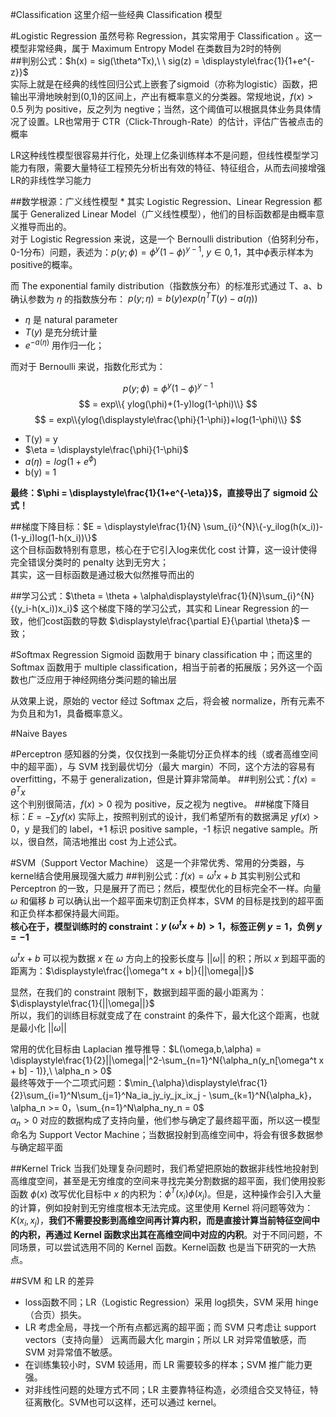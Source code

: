 #Classification
这里介绍一些经典 Classification 模型

#Logistic Regression
虽然号称 Regression，其实常用于 Classification 。这一模型非常经典，属于 Maximum Entropy Model 在类数目为2时的特例  
##判别公式：$h(x) = sig(\theta^Tx),\ \ sig(z) = \displaystyle\frac{1}{1+e^{-z}}$  
实际上就是在经典的线性回归公式上嵌套了sigmoid（亦称为logistic）函数，把输出平滑地映射到(0,1)的区间上，产出有概率意义的分类器。常规地说，$f(x) > 0.5$ 列为 positive，反之列为 negtive；当然，这个阈值可以根据具体业务具体情况了设置。LR也常用于 CTR（Click-Through-Rate）的估计，评估广告被点击的概率  

LR这种线性模型很容易并行化，处理上亿条训练样本不是问题，但线性模型学习能力有限，需要大量特征工程预先分析出有效的特征、特征组合，从而去间接增强LR的非线性学习能力  

##数学根源：广义线性模型 \*
其实 Logistic Regression、Linear Regression 都属于 Generalized Linear Model（广义线性模型），他们的目标函数都是由概率意义推导而出的。  
对于 Logistic Regression 来说，这是一个 Bernoulli distribution（伯努利分布，0-1分布）问题，表述为：$p(y;\phi) = \phi^{y}(1-\phi)^{y-1},\ y\in{0,1}$，其中$\phi$表示样本为positive的概率。  
  
而 The exponential family distribution（指数族分布）的标准形式通过 T、a、b 确认参数为 $\eta$ 的指数族分布：
$p(y;\eta)=b(y)exp(\eta^TT(y)-a(\eta))$  
- $\eta$ 是 natural parameter  
- $T(y)$ 是充分统计量  
- $e^{-a(\eta)}$ 用作归一化；  
   
而对于 Bernoulli 来说，指数化形式为：

$$p(y;\phi) = \phi^{y}(1-\phi)^{y-1}$$
$$ = exp\\{ ylog(\phi)+(1-y)log(1-\phi)\\} $$
$$ = exp\\{ylog(\displaystyle\frac{\phi}{1-\phi})+log(1-\phi)\\} $$

- T(y) = y  
- $\eta = \displaystyle\frac{\phi}{1-\phi}$  
- $a(\eta) = log(1+e^\phi)$  
- b(y) = 1
  
**最终：$\phi = \displaystyle\frac{1}{1+e^{-\eta}}$，直接导出了 sigmoid 公式！**

##梯度下降目标：$E = \displaystyle\frac{1}{N} \sum_{i}^{N}\{-y_ilog(h(x_i))-(1-y_i)log(1-h(x_i))\}$  
这个目标函数特别有意思，核心在于它引入log来优化 cost 计算，这一设计使得完全错误分类时的 penalty 达到无穷大；  
其实，这一目标函数是通过极大似然推导而出的  

##学习公式：$\theta = \theta + \alpha\displaystyle\frac{1}{N}\sum_{i}^{N}{(y_i-h(x_i))x_i}$
这个梯度下降的学习公式，其实和 Linear Regression 的一致，他们cost函数的导数  $\displaystyle\frac{\partial E}{\partial \theta}$ 一致；

#Softmax Regression
Sigmoid 函数用于 binary classification 中；而这里的 Softmax 函数用于 multiple classification，相当于前者的拓展版；另外这一个函数也广泛应用于神经网络分类问题的输出层  

从效果上说，原始的 vector 经过 Softmax 之后，将会被 normalize，所有元素不为负且和为1，具备概率意义。



#Naive Bayes


#Perceptron
感知器的分类，仅仅找到一条能切分正负样本的线（或者高维空间中的超平面），与 SVM 找到最优切分（最大 margin）不同，这个方法的容易有 overfitting，不易于 generalization，但是计算非常简单。
##判别公式：$f(x) = \theta^Tx$  
这个判别很简洁，$f(x) > 0$ 视为 positive，反之视为 negtive。
##梯度下降目标：$E = -\sum{yf(x)}$
实际上，按照判别式的设计，我们希望所有的数据满足 $yf(x) > 0$，y 是我们的 label，+1 标识 positive sample，-1 标识 negative sample。所以，很自然，简洁地推出 cost 为上述公式。

#SVM（Support Vector Machine）
这是一个非常优秀、常用的分类器，与kernel结合使用展现强大威力
##判别公式：$f(x) = \omega^t x + b$
其实判别公式和 Perceptron 的一致，只是展开了而已；然后，模型优化的目标完全不一样。向量 $\omega$ 和偏移 $b$ 可以确认出一个超平面来切割正负样本，SVM 的目标是找到的超平面和正负样本都保持最大间距。  
**核心在于，模型训练时的 constraint：$y\ (\omega^t x + b) > 1$，标签正例 $y = 1$，负例 $y = -1$**  

$\omega^t x + b$ 可以视为数据 $x$ 在 $\omega$ 方向上的投影长度与 $||\omega||$ 的积；所以 $x$ 到超平面的距离为：$\displaystyle\frac{|\omega^t x + b|}{||\omega||}$ 

显然，在我们的 constraint 限制下，数据到超平面的最小距离为：$\displaystyle\frac{1}{||\omega||}$  
所以，我们的训练目标就变成了在 constraint 的条件下，最大化这个距离，也就是最小化 $||\omega||$
  
常用的优化目标由 Laplacian 推导推导：$L(\omega,b,\alpha) = \displaystyle\frac{1}{2}||\omega||^2-\sum_{n=1}^N{\alpha_n(y_n[\omega^t x + b] - 1)},\ \alpha_n > 0$  
最终等效于一个二项式问题：$\min_{\alpha}\displaystyle\frac{1}{2}\sum_{i=1}^N\sum_{j=1}^Na_ia_jy_iy_jx_ix_j - \sum_{k=1}^N{\alpha_k}，\alpha_n >= 0，\sum_{n=1}^N\alpha_ny_n = 0$  
$\alpha_n > 0$ 对应的数据构成了支持向量，他们参与确定了最终超平面，所以这一模型命名为 Support Vector Machine；当数据投射到高维空间中，将会有很多数据参与确定超平面

##Kernel Trick
当我们处理复杂问题时，我们希望把原始的数据非线性地投射到高维度空间，甚至是无穷维度的空间来寻找完美分割数据的超平面，我们使用投影函数 $\phi(x)$ 改写优化目标中 $x$ 的内积为：$\phi^T(x_i)\phi(x_j)$。但是，这种操作会引入大量的计算，例如投射到无穷维度根本无法完成。这里使用 Kernel 将问题等效为：$K(x_i,x_j)$，**我们不需要投影到高维空间再计算内积，而是直接计算当前特征空间中的内积，再通过 Kernel 函数求出其在高维空间中对应的内积**。对于不同问题，不同场景，可以尝试选用不同的 Kernel 函数。Kernel函数 也是当下研究的一大热点。

##SVM 和 LR 的差异
- loss函数不同；LR（Logistic Regression）采用 log损失，SVM 采用 hinge（合页）损失。
- LR 考虑全局，寻找一个所有点都远离的超平面；而 SVM 只考虑让 support vectors（支持向量） 远离而最大化 margin；所以 LR 对异常值敏感，而 SVM 对异常值不敏感。
- 在训练集较小时，SVM 较适用，而 LR 需要较多的样本；SVM 推广能力更强。
- 对非线性问题的处理方式不同；LR 主要靠特征构造，必须组合交叉特征，特征离散化。SVM也可以这样，还可以通过 kernel。





